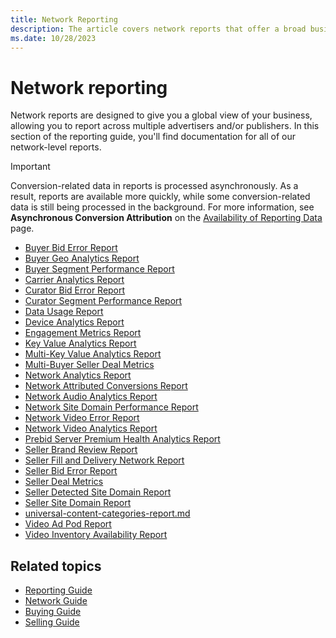```yaml
---
title: Network Reporting
description: The article covers network reports that offer a broad business overview by facilitating reporting across multiple advertisers and/or publishers, providing a global perspective on the company's network performance.
ms.date: 10/28/2023
---
```


# Network reporting

Network reports are designed to give you a global view of your business, allowing you to report across multiple advertisers and/or publishers.
In this section of the reporting guide, you'll find documentation for all of our network-level reports.

> [!IMPORTANT]
> Conversion-related data in reports is processed asynchronously. As a result, reports are available more quickly, while some conversion-related data is still being
> processed in the background. For more information, see **Asynchronous Conversion Attribution** on the [Availability of Reporting Data](availability-of-reporting-data.md) page.

- [Buyer Bid Error Report](buyer-bid-error-report.md)
- [Buyer Geo Analytics Report](buyer-geo-analytics-report.md)
- [Buyer Segment Performance Report](buyer-segment-performance-report.md)
- [Carrier Analytics Report](carrier-analytics-report.md)
- [Curator Bid Error Report](curator-analytics-report.md)
- [Curator Segment Performance Report](curator-segment-performance-report.md)
- [Data Usage Report](data-usage-report.md)
- [Device Analytics Report](device-analytics-report.md)
- [Engagement Metrics Report](engagement-metrics-report.md)
- [Key Value Analytics Report](key-value-analytics-report.md)
- [Multi-Key Value Analytics Report](multi-key-value-analytics-report.md)
- [Multi-Buyer Seller Deal Metrics](multi-buyer-seller-deal-metrics.md)
- [Network Analytics Report](network-analytics-report.md)
- [Network Attributed Conversions Report](member-attributed-conversions-report.md)
- [Network Audio Analytics Report](network-audio-analytics-report.md)
- [Network Site Domain Performance Report](network-site-domain-performance-report.md)
- [Network Video Error Report](network-video-error-report.md)
- [Network Video Analytics Report](network-video-analytics-report.md)
- [Prebid Server Premium Health Analytics Report](prebid-server-premium-health-analytics-report.md)
- [Seller Brand Review Report](seller-brand-review-report.md)
- [Seller Fill and Delivery Network Report](seller-fill-and-delivery-network-report.md)
- [Seller Bid Error Report](seller-bid-error-report.md)
- [Seller Deal Metrics](seller-deal-metrics.md)
- [Seller Detected Site Domain Report](seller-detected-site-domain-report.md)
- [Seller Site Domain Report](seller-segment-performance-report.md)
- [universal-content-categories-report.md](seller-site-domain-report.md)
- [Video Ad Pod Report](video-ad-pod-report.md)
- [Video Inventory Availability Report](video-inventory-availability-report.md)

## Related topics

- [Reporting Guide](reporting-guide.md)
- [Network Guide](network-guide.md)
- [Buying Guide](buying-guide.md)
- [Selling Guide](selling-guide.md)
